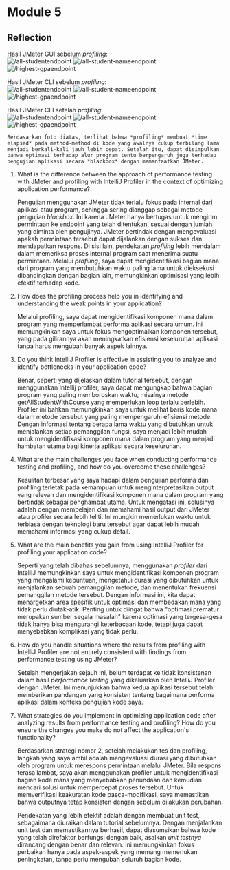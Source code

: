 # Module 5

## Reflection
Hasil JMeter GUI sebelum *profiling*:<br>
![/all-studentendpoint](https://media.discordapp.net/attachments/1058012034970681454/1217050818927136779/image.png?ex=66029de6&is=65f028e6&hm=a28f6658181767c1293e4e6024042eda6177d0b31d20721c5ae47a2caa5e8cdf&=&format=webp&quality=lossless&width=835&height=462)
![/all-student-nameendpoint](https://media.discordapp.net/attachments/1058012034970681454/1217115291419672586/image.png?ex=6602d9f2&is=65f064f2&hm=c2deb7243f0a94a3a7dd493f603a8e844212f667f3865a1ccbebd3073c837578&=&format=webp&quality=lossless&width=550&height=306)
![/highest-gpaendpoint](https://media.discordapp.net/attachments/1058012034970681454/1217117037915013131/image.png?ex=6602db92&is=65f06692&hm=356897e61b2baac4a57673a1109329fb8a4466170f081a3c1e754ea44734ce6c&=&format=webp&quality=lossless&width=820&height=462)

Hasil JMeter CLI sebelum *profiling*:<br>
![/all-studentendpoint](https://media.discordapp.net/attachments/1058012034970681454/1217121077507915847/image.png?ex=6602df55&is=65f06a55&hm=c4cff21542d795e91e236de8efc8995be55b046d608fa852bad85f55376b8ce2&=&format=webp&quality=lossless&width=550&height=89)
![/all-student-nameendpoint](https://media.discordapp.net/attachments/1058012034970681454/1217121151281533059/image.png?ex=6602df67&is=65f06a67&hm=df04fb6178b3e651d7e6a9670bb622457516806a5c4314395c8953405adc80f4&=&format=webp&quality=lossless&width=998&height=149)
![/highest-gpaendpoint](https://media.discordapp.net/attachments/1058012034970681454/1217121809305174148/image.png?ex=6602e004&is=65f06b04&hm=dbc1a69298c817ee05d413c6c8f04962332ee6b743587258afd5d1bacf6cdd3f&=&format=webp&quality=lossless&width=998&height=162)

Hasil JMeter CLI setelah *profiling*:<br>
![/all-studentendpoint](https://media.discordapp.net/attachments/1058012034970681454/1217145809704059042/image.png?ex=6602f65e&is=65f0815e&hm=6e92e57cf36f61e8ece255807a8496e255db28395ced284101e297b8afd195d3&=&format=webp&quality=lossless&width=550&height=85)
![/all-student-nameendpoint](https://media.discordapp.net/attachments/1058012034970681454/1217145878867873902/image.png?ex=6602f66e&is=65f0816e&hm=8b1cea0eef319d6427cda651d3e269d152ae9d8c5e738f205619ccb3b0c5eef8&=&format=webp&quality=lossless&width=998&height=160)
![/highest-gpaendpoint](https://media.discordapp.net/attachments/1058012034970681454/1217145951765008454/image.png?ex=6602f680&is=65f08180&hm=3e8299b94cec3b9b91c3892b50a1e8766a67ff3e57593dd9893c8d6d65baf5f8&=&format=webp&quality=lossless&width=998&height=159)

    Berdasarkan foto diatas, terlihat bahwa *profiling* membuat *time elapsed* pada method-method di kode yang awalnya cukup terbilang lama menjadi berkali-kali jauh lebih cepat. Setelah itu, dapat disimpulkan bahwa optimasi terhadap alur program tentu berpengaruh juga terhadap pengujian aplikasi secara *blackbox* dengan memanfaatkan JMeter.

1. What is the difference between the approach of performance testing with JMeter and profiling with IntelliJ Profiler in the context of optimizing application performance?

    Pengujian menggunakan JMeter tidak terlalu fokus pada internal dari aplikasi atau program, sehingga sering dianggap sebagai metode pengujian *blackbox*. Ini karena JMeter hanya bertugas untuk mengirim permintaan ke endpoint yang telah ditentukan, sesuai dengan jumlah yang diminta oleh pengujinya. JMeter bertindak dengan mengevaluasi apakah permintaan tersebut dapat dijalankan dengan sukses dan mendapatkan respons. Di sisi lain, pendekatan *profiling* lebih mendalam dalam memeriksa proses internal program saat menerima suatu permintaan. Melalui *profiling*, saya dapat mengidentifikasi bagian mana dari program yang membutuhkan waktu paling lama untuk dieksekusi dibandingkan dengan bagian lain, memungkinkan optimisasi yang lebih efektif terhadap kode.

2. How does the profiling process help you in identifying and understanding the weak points in your application?

    Melalui profiling, saya dapat mengidentifikasi komponen mana dalam program yang memperlambat performa aplikasi secara umum. Ini memungkinkan saya untuk fokus mengoptimalkan komponen tersebut, yang pada gilirannya akan meningkatkan efisiensi keseluruhan aplikasi tanpa harus mengubah banyak aspek lainnya.

3. Do you think IntelliJ Profiler is effective in assisting you to analyze and identify bottlenecks in your application code?

    Benar, seperti yang dijelaskan dalam tutorial tersebut, dengan menggunakan Intellij profiler, saya dapat mengungkap bahwa bagian program yang paling memboroskan waktu, misalnya metode getAllStudentWithCourse yang memperlukan loop terlalu berlebih. Profiler ini bahkan memungkinkan saya untuk melihat baris kode mana dalam metode tersebut yang paling mempengaruhi efisiensi metode. Dengan informasi tentang berapa lama waktu yang dibutuhkan untuk menjalankan setiap pemanggilan fungsi, saya menjadi lebih mudah untuk mengidentifikasi komponen mana dalam program yang menjadi hambatan utama bagi kinerja aplikasi secara keseluruhan.

4. What are the main challenges you face when conducting performance testing and profiling, and how do you overcome these challenges?

    Kesulitan terbesar yang saya hadapi dalam pengujian performa dan profiling terletak pada kemampuan untuk menginterpretasikan output yang relevan dan mengidentifikasi komponen mana dalam program yang bertindak sebagai penghambat utama. Untuk mengatasi ini, solusinya adalah dengan mempelajari dan memahami hasil output dari JMeter atau profiler secara lebih teliti. Ini mungkin memerlukan waktu untuk terbiasa dengan teknologi baru tersebut agar dapat lebih mudah memahami informasi yang cukup detail.

5. What are the main benefits you gain from using IntelliJ Profiler for profiling your application code?

    Seperti yang telah dibahas sebelumnya, menggunakan *profiler* dari IntelliJ memungkinkan saya untuk mengidentifikasi komponen program yang mengalami kebuntuan, mengetahui durasi yang dibutuhkan untuk menjalankan sebuah pemanggilan metode, dan menentukan frekuensi pemanggilan metode tersebut. Dengan informasi ini, kita dapat menargetkan area spesifik untuk optimasi dan membedakan mana yang tidak perlu diutak-atik. Penting untuk diingat bahwa "optimasi prematur merupakan sumber segala masalah" karena optimasi yang tergesa-gesa tidak hanya bisa mengurangi keterbacaan kode, tetapi juga dapat menyebabkan komplikasi yang tidak perlu.

6. How do you handle situations where the results from profiling with IntelliJ Profiler are not entirely consistent with findings from performance testing using JMeter?

    Setelah mengerjakan sejauh ini, belum terdapat ke tidak konsistenan dalam hasil *performance testing* yang dikeluarkan oleh IntelliJ Profiler dengan JMeter. Ini menunjukkan bahwa kedua aplikasi tersebut telah memberikan pandangan yang konsisten tentang bagaimana performa aplikasi dalam konteks pengujian kode saya.

7. What strategies do you implement in optimizing application code after analyzing results from performance testing and profiling? How do you ensure the changes you make do not affect the application's functionality?

    Berdasarkan strategi nomor 2, setelah melakukan tes dan profiling, langkah yang saya ambil adalah mengevaluasi durasi yang dibutuhkan oleh program untuk merespons permintaan melalui JMeter. Bila respons terasa lambat, saya akan menggunakan profiler untuk mengidentifikasi bagian kode mana yang menyebabkan penundaan dan kemudian mencari solusi untuk mempercepat proses tersebut. Untuk memverifikasi keakuratan kode pasca-modifikasi, saya memastikan bahwa outputnya tetap konsisten dengan sebelum dilakukan perubahan. 

    Pendekatan yang lebih efektif adalah dengan membuat unit test, sebagaimana diuraikan dalam tutorial sebelumnya. Dengan menjalankan unit test dan memastikannya berhasil, dapat diasumsikan bahwa kode yang telah direfaktor berfungsi dengan baik, asalkan *unit testnya* dirancang dengan benar dan relevan. Ini memungkinkan fokus perbaikan hanya pada aspek-aspek yang memang memerlukan peningkatan, tanpa perlu mengubah seluruh bagian kode.
